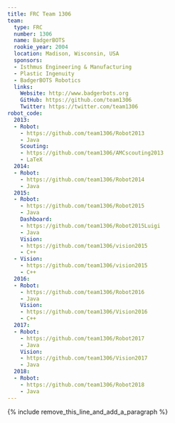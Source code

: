 ```yaml
---
title: FRC Team 1306
team:
  type: FRC
  number: 1306
  name: BadgerBOTS
  rookie_year: 2004
  location: Madison, Wisconsin, USA
  sponsors:
  - Isthmus Engineering & Manufacturing
  - Plastic Ingenuity
  - BadgerBOTS Robotics
  links:
    Website: http://www.badgerbots.org
    GitHub: https://github.com/team1306
    Twitter: https://twitter.com/team1306
robot_code:
  2013:
  - Robot:
    - https://github.com/team1306/Robot2013
    - Java
    Scouting:
    - https://github.com/team1306/AMCscouting2013
    - LaTeX
  2014:
  - Robot:
    - https://github.com/team1306/Robot2014
    - Java
  2015:
  - Robot:
    - https://github.com/team1306/Robot2015
    - Java
    Dashboard:
    - https://github.com/team1306/Robot2015Luigi
    - Java
    Vision:
    - https://github.com/team1306/vision2015
    - C++
  - Vision:
    - https://github.com/team1306/vision2015
    - C++
  2016:
  - Robot:
    - https://github.com/team1306/Robot2016
    - Java
    Vision:
    - https://github.com/team1306/Vision2016
    - C++
  2017:
  - Robot:
    - https://github.com/team1306/Robot2017
    - Java
    Vision:
    - https://github.com/team1306/Vision2017
    - Java
  2018:
  - Robot:
    - https://github.com/team1306/Robot2018
    - Java
---
```


{% include remove_this_line_and_add_a_paragraph %}